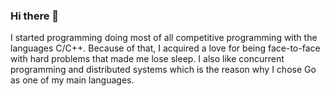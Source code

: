 ### Hi there 👋

I started programming doing most of all competitive programming with the languages C/C++. Because of that, I acquired a love for being face-to-face with hard problems that made me lose sleep. I also like concurrent programming and distributed systems which is the reason why I chose Go as one of my main languages.
<!--
**dunielm02/dunielm02** is a ✨ _special_ ✨ repository because its `README.md` (this file) appears on your GitHub profile.

Here are some ideas to get you started:

- 🔭 I’m currently working on ...
- 🌱 I’m currently learning ...
- 👯 I’m looking to collaborate on ...
- 🤔 I’m looking for help with ...
- 💬 Ask me about ...
- 📫 How to reach me: ...
- 😄 Pronouns: ...
- ⚡ Fun fact: ...
-->
